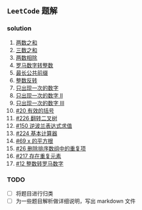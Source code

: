 
## `LeetCode` 题解

### solution 

1. [两数之和](https://github.com/lq920320/algorithm-java-test/blob/master/src/test/java/leetcode/solution/TwoNumberSum.java)
1. [三数之和](https://github.com/lq920320/algorithm-java-test/blob/master/src/test/java/leetcode/solution/ThreeNumberSum.java)
1. [两数相除](https://github.com/lq920320/algorithm-java-test/blob/master/src/test/java/leetcode/solution/TwoNumberDivide.java)
1. [罗马数字转整数](https://github.com/lq920320/algorithm-java-test/blob/master/src/test/java/leetcode/solution/RomanToIntTest.java)
1. [最长公共前缀](https://github.com/lq920320/algorithm-java-test/blob/master/src/test/java/leetcode/solution/LongestCommonPrefix.java)
1. [整数反转](https://github.com/lq920320/algorithm-java-test/blob/master/src/test/java/leetcode/solution/ReverseInteger.java)
1. [只出现一次的数字](https://github.com/lq920320/algorithm-java-test/blob/master/src/test/java/leetcode/solution/FindSingleNumber.java)
1. [只出现一次的数字 II](https://github.com/lq920320/algorithm-java-test/blob/master/src/test/java/leetcode/solution/FindSingleNumberII.java)
1. [只出现一次的数字 III](https://github.com/lq920320/algorithm-java-test/blob/master/src/test/java/leetcode/solution/FindSingleNumberIII.java)
1. [#20 有效的括号](https://github.com/lq920320/algorithm-java-test/blob/master/src/test/java/leetcode/solution/ValidBrackets.java)
1. [#226 翻转二叉树](https://github.com/lq920320/algorithm-java-test/blob/master/src/test/java/leetcode/solution/InvertBinaryTree.java)
1. [#150 逆波兰表达式求值](https://github.com/lq920320/algorithm-java-test/blob/master/src/test/java/leetcode/solution/EvalRpn.java)
1. [#224 基本计算器](https://github.com/lq920320/algorithm-java-test/blob/master/src/test/java/leetcode/solution/BasicCalculator.java)
1. [#69 x 的平方根](https://github.com/lq920320/algorithm-java-test/blob/master/src/test/java/leetcode/solution/SqrtTest.java)
1. [#26 删除排序数组中的重复项](https://github.com/lq920320/algorithm-java-test/blob/master/src/test/java/leetcode/solution/RemoveDuplicatesInArray.java)
1. [#217 存在重复元素](https://github.com/lq920320/algorithm-java-test/blob/master/src/test/java/leetcode/solution/ContainsDuplicate.java)
1. [#12 整数转罗马数字](https://github.com/lq920320/algorithm-java-test/blob/master/src/test/java/leetcode/solution/IntToRoman.java)


### TODO

- [ ] 将题目进行归类
- [ ] 为一些题目解析做详细说明，写出 markdown 文件
